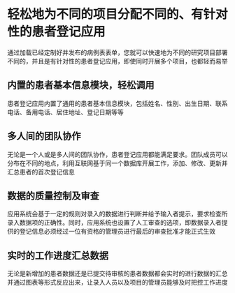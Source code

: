 # 轻松地为不同的项目分配不同的、有针对性的患者登记应用

通过加载已经定制好并发布的病例表表单，您就可以快速地为不同的研究项目部署不同的，并且是有针对性的患者登记应用，即使同时开展多个项目，也都轻而易举

## 内置的患者基本信息模块，轻松调用

患者登记应用内置了通用的患者基本信息模块，包括姓名、性别、出生日期、联系电话、备用电话、居住地址、登记日期等等

## 多人间的团队协作

无论是一个人或是多人间的团队协作，患者登记应用都能满足要求。团队成员可以分布在不同的地点，利用互联网基于同一个数据库开展工作，添加、修改、更新并汇总患者的首次登记信息

## 数据的质量控制及审查

应用系统会基于一定的规则对录入的数据进行判断并给予输入者提示，要求检查所录入数据项的正确性。同时，应用系统也设置了人工审查的选项，即数据录入者提供的登记信息必须经过一位有资格的管理员进行最后的审查批准才能正式生效

## 实时的工作进度汇总数据

无论是新增加的患者数据还是已提交待审核的患者数据都会实时的进行数据的汇总并通过图表等形式反应出来，让录入人员以及项目的管理员能够及时把控工作进度



